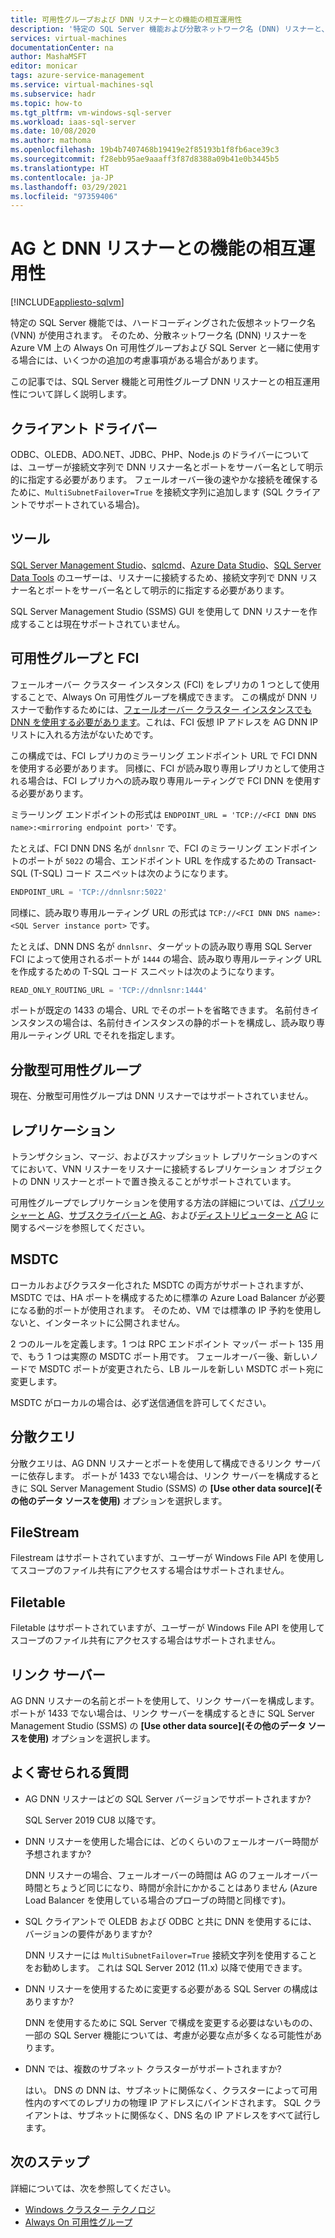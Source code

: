 ```yaml
---
title: 可用性グループおよび DNN リスナーとの機能の相互運用性
description: '特定の SQL Server 機能および分散ネットワーク名 (DNN) リスナーと、Azure VM 上の SQL Server の Always On 可用性グループを一緒に操作する場合の追加の考慮事項について説明します。 '
services: virtual-machines
documentationCenter: na
author: MashaMSFT
editor: monicar
tags: azure-service-management
ms.service: virtual-machines-sql
ms.subservice: hadr
ms.topic: how-to
ms.tgt_pltfrm: vm-windows-sql-server
ms.workload: iaas-sql-server
ms.date: 10/08/2020
ms.author: mathoma
ms.openlocfilehash: 19b4b7407468b19419e2f85193b1f8fb6ace39c3
ms.sourcegitcommit: f28ebb95ae9aaaff3f87d8388a09b41e0b3445b5
ms.translationtype: HT
ms.contentlocale: ja-JP
ms.lasthandoff: 03/29/2021
ms.locfileid: "97359406"
---
```

# <a name="feature-interoperability-with-ag-and-dnn-listener"></a>AG と DNN リスナーとの機能の相互運用性 
[!INCLUDE[appliesto-sqlvm](../../includes/appliesto-sqlvm.md)]

特定の SQL Server 機能では、ハードコーディングされた仮想ネットワーク名 (VNN) が使用されます。 そのため、分散ネットワーク名 (DNN) リスナーを Azure VM 上の Always On 可用性グループおよび SQL Server と一緒に使用する場合には、いくつかの追加の考慮事項がある場合があります。 

この記事では、SQL Server 機能と可用性グループ DNN リスナーとの相互運用性について詳しく説明します。 


## <a name="client-drivers"></a>クライアント ドライバー

ODBC、OLEDB、ADO.NET、JDBC、PHP、Node.js のドライバーについては、ユーザーが接続文字列で DNN リスナー名とポートをサーバー名として明示的に指定する必要があります。 フェールオーバー後の速やかな接続を確保するために、`MultiSubnetFailover=True` を接続文字列に追加します (SQL クライアントでサポートされている場合)。 

## <a name="tools"></a>ツール

[SQL Server Management Studio](/sql/ssms/sql-server-management-studio-ssms)、[sqlcmd](/sql/tools/sqlcmd-utility)、[Azure Data Studio](/sql/azure-data-studio/what-is)、[SQL Server Data Tools](/sql/ssdt/sql-server-data-tools) のユーザーは、リスナーに接続するため、接続文字列で DNN リスナー名とポートをサーバー名として明示的に指定する必要があります。 

SQL Server Management Studio (SSMS) GUI を使用して DNN リスナーを作成することは現在サポートされていません。 


## <a name="availability-groups-and-fci"></a>可用性グループと FCI

フェールオーバー クラスター インスタンス (FCI) をレプリカの 1 つとして使用することで、Always On 可用性グループを構成できます。 この構成が DNN リスナーで動作するためには、[フェールオーバー クラスター インスタンスでも DNN を使用する必要があります](failover-cluster-instance-distributed-network-name-dnn-configure.md)。これは、FCI 仮想 IP アドレスを AG DNN IP リストに入れる方法がないためです。 

この構成では、FCI レプリカのミラーリング エンドポイント URL で FCI DNN を使用する必要があります。 同様に、FCI が読み取り専用レプリカとして使用される場合は、FCI レプリカへの読み取り専用ルーティングで FCI DNN を使用する必要があります。 

ミラーリング エンドポイントの形式は `ENDPOINT_URL = 'TCP://<FCI DNN DNS name>:<mirroring endpoint port>'` です。 

たとえば、FCI DNN DNS 名が `dnnlsnr` で、FCI のミラーリング エンドポイントのポートが `5022` の場合、エンドポイント URL を作成するための Transact-SQL (T-SQL) コード スニペットは次のようになります。 

```sql
ENDPOINT_URL = 'TCP://dnnlsnr:5022'
```

同様に、読み取り専用ルーティング URL の形式は `TCP://<FCI DNN DNS name>:<SQL Server instance port>` です。 

たとえば、DNN DNS 名が `dnnlsnr`、ターゲットの読み取り専用 SQL Server FCI によって使用されるポートが `1444` の場合、読み取り専用ルーティング URL を作成するための T-SQL コード スニペットは次のようになります。 

```sql
READ_ONLY_ROUTING_URL = 'TCP://dnnlsnr:1444'
```

ポートが既定の 1433 の場合、URL でそのポートを省略できます。 名前付きインスタンスの場合は、名前付きインスタンスの静的ポートを構成し、読み取り専用ルーティング URL でそれを指定します。  

## <a name="distributed-availability-group"></a>分散型可用性グループ

現在、分散型可用性グループは DNN リスナーではサポートされていません。 

## <a name="replication"></a>レプリケーション

トランザクション、マージ、およびスナップショット レプリケーションのすべてにおいて、VNN リスナーをリスナーに接続するレプリケーション オブジェクトの DNN リスナーとポートで置き換えることがサポートされています。 

可用性グループでレプリケーションを使用する方法の詳細については、[パブリッシャーと AG](/sql/database-engine/availability-groups/windows/configure-replication-for-always-on-availability-groups-sql-server)、[サブスクライバーと AG](/sql/database-engine/availability-groups/windows/replication-subscribers-and-always-on-availability-groups-sql-server)、および[ディストリビューターと AG](/sql/relational-databases/replication/configure-distribution-availability-group) に関するページを参照してください。

## <a name="msdtc"></a>MSDTC

ローカルおよびクラスター化された MSDTC の両方がサポートされますが、MSDTC では、HA ポートを構成するために標準の Azure Load Balancer が必要になる動的ポートが使用されます。 そのため、VM では標準の IP 予約を使用しないと、インターネットに公開されません。 

2 つのルールを定義します。1 つは RPC エンドポイント マッパー ポート 135 用で、もう 1 つは実際の MSDTC ポート用です。 フェールオーバー後、新しいノードで MSDTC ポートが変更されたら、LB ルールを新しい MSDTC ポート宛に変更します。 

MSDTC がローカルの場合は、必ず送信通信を許可してください。 

## <a name="distributed-query"></a>分散クエリ 

分散クエリは、AG DNN リスナーとポートを使用して構成できるリンク サーバーに依存します。 ポートが 1433 でない場合は、リンク サーバーを構成するときに SQL Server Management Studio (SSMS) の **[Use other data source]\(その他のデータ ソースを使用\)** オプションを選択します。 

## <a name="filestream"></a>FileStream

Filestream はサポートされていますが、ユーザーが Windows File API を使用してスコープのファイル共有にアクセスする場合はサポートされません。 

## <a name="filetable"></a>Filetable

Filetable はサポートされていますが、ユーザーが Windows File API を使用してスコープのファイル共有にアクセスする場合はサポートされません。 

## <a name="linked-servers"></a>リンク サーバー

AG DNN リスナーの名前とポートを使用して、リンク サーバーを構成します。 ポートが 1433 でない場合は、リンク サーバーを構成するときに SQL Server Management Studio (SSMS) の **[Use other data source]\(その他のデータ ソースを使用\)** オプションを選択します。 


## <a name="frequently-asked-questions"></a>よく寄せられる質問


- AG DNN リスナーはどの SQL Server バージョンでサポートされますか? 

   SQL Server 2019 CU8 以降です。

- DNN リスナーを使用した場合には、どのくらいのフェールオーバー時間が予想されますか?

   DNN リスナーの場合、フェールオーバーの時間は AG のフェールオーバー時間とちょうど同じになり、時間が余計にかかることはありません (Azure Load Balancer を使用している場合のプローブの時間と同様です)。

- SQL クライアントで OLEDB および ODBC と共に DNN を使用するには、バージョンの要件がありますか?

   DNN リスナーには `MultiSubnetFailover=True` 接続文字列を使用することをお勧めします。 これは SQL Server 2012 (11.x) 以降で使用できます。

- DNN リスナーを使用するために変更する必要がある SQL Server の構成はありますか? 

   DNN を使用するために SQL Server で構成を変更する必要はないものの、一部の SQL Server 機能については、考慮が必要な点が多くなる可能性があります。 

- DNN では、複数のサブネット クラスターがサポートされますか?

   はい。 DNS の DNN は、サブネットに関係なく、クラスターによって可用性内のすべてのレプリカの物理 IP アドレスにバインドされます。 SQL クライアントは、サブネットに関係なく、DNS 名の IP アドレスをすべて試行します。 



## <a name="next-steps"></a>次のステップ

詳細については、次を参照してください。 

- [Windows クラスター テクノロジ](/windows-server/failover-clustering/failover-clustering-overview)   
- [Always On 可用性グループ](/sql/database-engine/availability-groups/windows/overview-of-always-on-availability-groups-sql-server)

